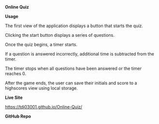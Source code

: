 **Online Quiz**

**Usage**

The first view of the application displays a button that starts the quiz.

Clicking the start button displays a series of questions.

Once the quiz begins, a timer starts.

If a question is answered incorrectly, additional time is subtracted from the timer.

The timer stops when all questions have been answered or the timer reaches 0.

After the game ends, the user can save their initials and score to a highscores view using local storage.


**Live Site**

https://tdj03001.github.io/Online-Quiz/


**GitHub Repo**

